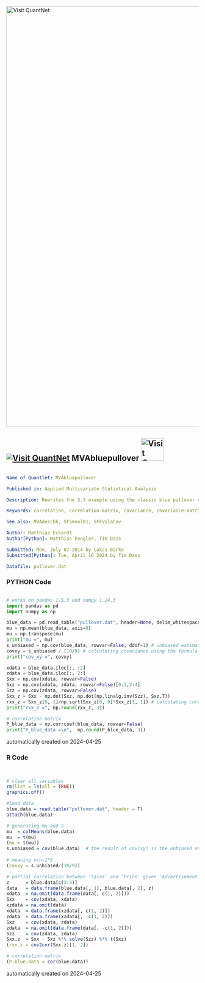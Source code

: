 [<img src="https://github.com/QuantLet/Styleguide-and-FAQ/blob/master/pictures/banner.png" width="1100" alt="Visit QuantNet">](http://quantlet.de/)

## [<img src="https://github.com/QuantLet/Styleguide-and-FAQ/blob/master/pictures/qloqo.png" alt="Visit QuantNet">](http://quantlet.de/) **MVAbluepullover** [<img src="https://github.com/QuantLet/Styleguide-and-FAQ/blob/master/pictures/QN2.png" width="60" alt="Visit QuantNet 2.0">](http://quantlet.de/)

```yaml

Name of Quantlet: MVAbluepullover

Published in: Applied Multivariate Statistical Analysis

Description: Rewrites the 5.3 example using the classic blue pullover example and show the mean, covariance and correlation matrix of data.

Keywords: correlation, correlation-matrix, covariance, covariance-matrix, mean, financial

See also: MVAdescbh, SFSmvol01, SFEVolaCov

Author: Matthias Eckardt
Author[Python]: Matthias Fengler, Tim Dass

Submitted: Mon, July 07 2014 by Lukas Borke
Submitted[Python]: Tue, April 16 2024 by Tim Dass

Datafile: pullover.dat

```

### PYTHON Code
```python

# works on pandas 1.5.3 and numpy 1.24.3
import pandas as pd
import numpy as np

blue_data = pd.read_table("pullover.dat", header=None, delim_whitespace=True)
mu = np.mean(blue_data, axis=0)
mu = np.transpose(mu)
print("mu =", mu)
s_unbiased = np.cov(blue_data, rowvar=False, ddof=1) # unbiased estimate of covariance matrix
covxy = s_unbiased / (10/9) # calculating covariance using the formula n/n-1*S
print("cov_xy =", covxy)

xdata = blue_data.iloc[:, :2]
zdata = blue_data.iloc[:, 2:]
Sxx = np.cov(xdata, rowvar=False)
Sxz = np.cov(xdata, zdata, rowvar=False)[0:2,2:4]
Szz = np.cov(zdata, rowvar=False)
Sxx_z = Sxx - np.dot(Sxz, np.dot(np.linalg.inv(Szz), Sxz.T))
rxx_z = Sxx_z[0, 1]/np.sqrt(Sxx_z[0, 0]*Sxx_z[1, 1]) # calculating correlation using formula r = cov/(std_dev1 * std_dev2)
print("rxx_z =", np.round(rxx_z, 3))

# correlation matrix
P_blue_data = np.corrcoef(blue_data, rowvar=False)
print("P_blue_data =\n",  np.round(P_blue_data, 3))

```

automatically created on 2024-04-25

### R Code
```r


# clear all variables
rm(list = ls(all = TRUE))
graphics.off()

#load data
blue.data = read.table("pullover.dat", header = T)
attach(blue.data)

# generating mu and S
mu  = colMeans(blue.data)
mu  = t(mu)
(mu = t(mu))
s.unbiased = cov(blue.data)  # the result of cov(xy) is the unbiased one
 
# meaning n/n-1*S
(covxy = s.unbiased/(10/9))

# partial correlation between 'Sales' and 'Price' given 'Advertisement' and 'Sales Assistans', x1 = Sales, x2 = Price
z      = blue.data[c(3:4)]
data   = data.frame(blue.data[, 1], blue.data[, 2], z)
xdata  = na.omit(data.frame(data[, c(1, 2)]))
Sxx    = cov(xdata, xdata)
xzdata = na.omit(data)
xdata  = data.frame(xzdata[, c(1, 2)])
zdata  = data.frame(xzdata[, -c(1, 2)])
Sxz    = cov(xdata, zdata)
zdata  = na.omit(data.frame(data[, -c(1, 2)]))
Szz    = cov(zdata, zdata)
Sxx.z  = Sxx - Sxz %*% solve(Szz) %*% t(Sxz)
(rxx.z = cov2cor(Sxx.z)[1, 2])

# correlation matrix
(P.blue.data = cor(blue.data))

```

automatically created on 2024-04-25